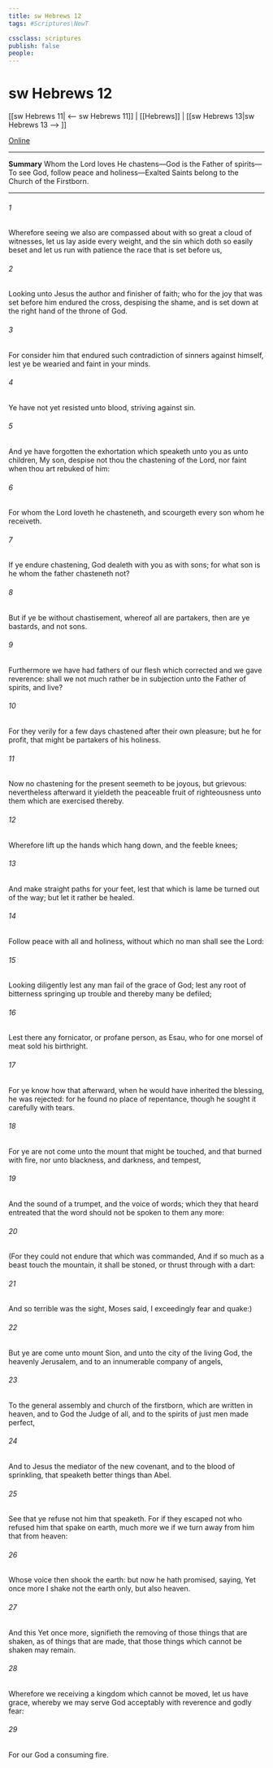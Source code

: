 ```yaml
---
title: sw Hebrews 12
tags: #Scriptures\NewT

cssclass: scriptures
publish: false
people:
---
```


# sw Hebrews 12
[[sw Hebrews 11| <-- sw Hebrews 11]] | [[Hebrews]] | [[sw Hebrews 13|sw Hebrews 13 --> ]]

[Online](https://churchofjesuschrist.org/study/scriptures/nt/heb/12?lang=eng)

---
__Summary__
Whom the Lord loves He chastens—God is the Father of spirits—To see God, follow peace and holiness—Exalted Saints belong to the Church of the Firstborn.

---
###### 1 
Wherefore seeing we also are compassed about with so great a cloud of witnesses, let us lay aside every weight, and the sin which doth so easily beset  and let us run with patience the race that is set before us,

###### 2 
Looking unto Jesus the author and finisher of  faith; who for the joy that was set before him endured the cross, despising the shame, and is set down at the right hand of the throne of God.

###### 3 
For consider him that endured such contradiction of sinners against himself, lest ye be wearied and faint in your minds.

###### 4 
Ye have not yet resisted unto blood, striving against sin.

###### 5 
And ye have forgotten the exhortation which speaketh unto you as unto children, My son, despise not thou the chastening of the Lord, nor faint when thou art rebuked of him:

###### 6 
For whom the Lord loveth he chasteneth, and scourgeth every son whom he receiveth.

###### 7 
If ye endure chastening, God dealeth with you as with sons; for what son is he whom the father chasteneth not?

###### 8 
But if ye be without chastisement, whereof all are partakers, then are ye bastards, and not sons.

###### 9 
Furthermore we have had fathers of our flesh which corrected  and we gave  reverence: shall we not much rather be in subjection unto the Father of spirits, and live?

###### 10 
For they verily for a few days chastened  after their own pleasure; but he for  profit, that  might be partakers of his holiness.

###### 11 
Now no chastening for the present seemeth to be joyous, but grievous: nevertheless afterward it yieldeth the peaceable fruit of righteousness unto them which are exercised thereby.

###### 12 
Wherefore lift up the hands which hang down, and the feeble knees;

###### 13 
And make straight paths for your feet, lest that which is lame be turned out of the way; but let it rather be healed.

###### 14 
Follow peace with all  and holiness, without which no man shall see the Lord:

###### 15 
Looking diligently lest any man fail of the grace of God; lest any root of bitterness springing up trouble  and thereby many be defiled;

###### 16 
Lest there  any fornicator, or profane person, as Esau, who for one morsel of meat sold his birthright.

###### 17 
For ye know how that afterward, when he would have inherited the blessing, he was rejected: for he found no place of repentance, though he sought it carefully with tears.

###### 18 
For ye are not come unto the mount that might be touched, and that burned with fire, nor unto blackness, and darkness, and tempest,

###### 19 
And the sound of a trumpet, and the voice of words; which  they that heard entreated that the word should not be spoken to them any more:

###### 20 
(For they could not endure that which was commanded, And if so much as a beast touch the mountain, it shall be stoned, or thrust through with a dart:

###### 21 
And so terrible was the sight,  Moses said, I exceedingly fear and quake:)

###### 22 
But ye are come unto mount Sion, and unto the city of the living God, the heavenly Jerusalem, and to an innumerable company of angels,

###### 23 
To the general assembly and church of the firstborn, which are written in heaven, and to God the Judge of all, and to the spirits of just men made perfect,

###### 24 
And to Jesus the mediator of the new covenant, and to the blood of sprinkling, that speaketh better things than  Abel.

###### 25 
See that ye refuse not him that speaketh. For if they escaped not who refused him that spake on earth, much more  we  if we turn away from him that  from heaven:

###### 26 
Whose voice then shook the earth: but now he hath promised, saying, Yet once more I shake not the earth only, but also heaven.

###### 27 
And this  Yet once more, signifieth the removing of those things that are shaken, as of things that are made, that those things which cannot be shaken may remain.

###### 28 
Wherefore we receiving a kingdom which cannot be moved, let us have grace, whereby we may serve God acceptably with reverence and godly fear:

###### 29 
For our God  a consuming fire.

